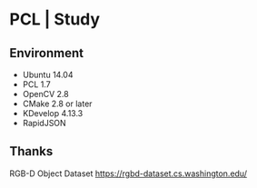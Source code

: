 # PCL | Study

## Environment
* Ubuntu 14.04
* PCL 1.7
* OpenCV 2.8
* CMake 2.8 or later
* KDevelop 4.13.3
* RapidJSON

## Thanks
RGB-D Object Dataset
https://rgbd-dataset.cs.washington.edu/
